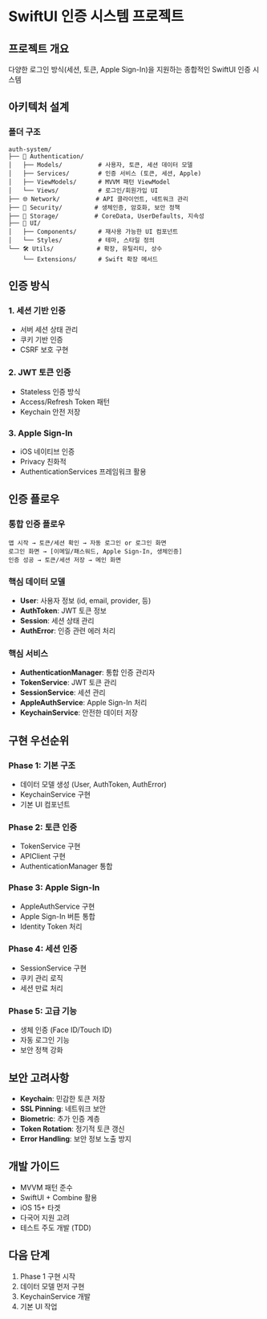 # SwiftUI 인증 시스템 프로젝트

## 프로젝트 개요
다양한 로그인 방식(세션, 토큰, Apple Sign-In)을 지원하는 종합적인 SwiftUI 인증 시스템

## 아키텍처 설계

### 폴더 구조
```
auth-system/
├── 📱 Authentication/
│   ├── Models/          # 사용자, 토큰, 세션 데이터 모델
│   ├── Services/        # 인증 서비스 (토큰, 세션, Apple)
│   ├── ViewModels/      # MVVM 패턴 ViewModel
│   └── Views/           # 로그인/회원가입 UI
├── 🌐 Network/          # API 클라이언트, 네트워크 관리
├── 🔐 Security/         # 생체인증, 암호화, 보안 정책
├── 💾 Storage/          # CoreData, UserDefaults, 지속성
├── 🎨 UI/
│   ├── Components/      # 재사용 가능한 UI 컴포넌트
│   └── Styles/          # 테마, 스타일 정의
└── 🛠️ Utils/            # 확장, 유틸리티, 상수
    └── Extensions/      # Swift 확장 메서드
```

## 인증 방식

### 1. 세션 기반 인증
- 서버 세션 상태 관리
- 쿠키 기반 인증
- CSRF 보호 구현

### 2. JWT 토큰 인증
- Stateless 인증 방식
- Access/Refresh Token 패턴
- Keychain 안전 저장

### 3. Apple Sign-In
- iOS 네이티브 인증
- Privacy 친화적
- AuthenticationServices 프레임워크 활용

## 인증 플로우

### 통합 인증 플로우
```
앱 시작 → 토큰/세션 확인 → 자동 로그인 or 로그인 화면
로그인 화면 → [이메일/패스워드, Apple Sign-In, 생체인증]
인증 성공 → 토큰/세션 저장 → 메인 화면
```

### 핵심 데이터 모델
- **User**: 사용자 정보 (id, email, provider, 등)
- **AuthToken**: JWT 토큰 정보
- **Session**: 세션 상태 관리
- **AuthError**: 인증 관련 에러 처리

### 핵심 서비스
- **AuthenticationManager**: 통합 인증 관리자
- **TokenService**: JWT 토큰 관리
- **SessionService**: 세션 관리  
- **AppleAuthService**: Apple Sign-In 처리
- **KeychainService**: 안전한 데이터 저장

## 구현 우선순위

### Phase 1: 기본 구조
- 데이터 모델 생성 (User, AuthToken, AuthError)
- KeychainService 구현
- 기본 UI 컴포넌트

### Phase 2: 토큰 인증
- TokenService 구현
- APIClient 구현
- AuthenticationManager 통합

### Phase 3: Apple Sign-In
- AppleAuthService 구현
- Apple Sign-In 버튼 통합
- Identity Token 처리

### Phase 4: 세션 인증
- SessionService 구현
- 쿠키 관리 로직
- 세션 만료 처리

### Phase 5: 고급 기능
- 생체 인증 (Face ID/Touch ID)
- 자동 로그인 기능
- 보안 정책 강화

## 보안 고려사항
- **Keychain**: 민감한 토큰 저장
- **SSL Pinning**: 네트워크 보안
- **Biometric**: 추가 인증 계층
- **Token Rotation**: 정기적 토큰 갱신
- **Error Handling**: 보안 정보 노출 방지

## 개발 가이드
- MVVM 패턴 준수
- SwiftUI + Combine 활용
- iOS 15+ 타겟
- 다국어 지원 고려
- 테스트 주도 개발 (TDD)

## 다음 단계
1. Phase 1 구현 시작
2. 데이터 모델 먼저 구현
3. KeychainService 개발
4. 기본 UI 작업
